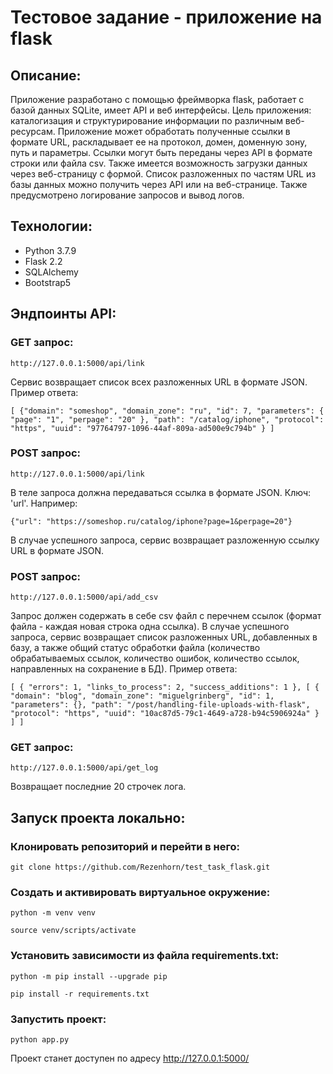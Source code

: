 # Тестовое задание - приложение на flask

## Описание:
Приложение разработано с помощью фреймворка flask, работает с базой данных SQLite, имеет API и веб интерфейсы.
Цель приложения: каталогизация и структурирование информации по различным веб-ресурсам.
Приложение может обработать полученные ссылки в формате URL, раскладывает ее на протокол, домен, доменную зону, путь и параметры.
Ссылки могут быть переданы через API в формате строки или файла csv. Также имеется возможность загрузки данных через веб-страницу с формой. Список разложенных по частям URL из базы данных можно получить через API или на веб-странице. Также предусмотрено логирование запросов и вывод логов.

## Технологии:
- Python 3.7.9
- Flask 2.2
- SQLAlchemy
- Bootstrap5

## Эндпоинты API:
### GET запрос:
```
http://127.0.0.1:5000/api/link
```
Сервис возвращает список всех разложенных URL в формате JSON. Пример ответа:
```
[ {"domain": "someshop", "domain_zone": "ru", "id": 7, "parameters": { "page": "1", "perpage": "20" }, "path": "/catalog/iphone", "protocol": "https", "uuid": "97764797-1096-44af-809a-ad500e9c794b" } ]
```
### POST запрос:
```
http://127.0.0.1:5000/api/link
```
В теле запроса должна передаваться ссылка в формате JSON. Ключ: 'url'. Например:
```
{"url": "https://someshop.ru/catalog/iphone?page=1&perpage=20"}
```
В случае успешного запроса, сервис возвращает разложенную ссылку URL в формате JSON.

### POST запрос:
```
http://127.0.0.1:5000/api/add_csv
```
Запрос должен содержать в себе csv файл с перечнем ссылок (формат файла - каждая новая строка одна ссылка).
В случае успешного запроса, сервис возвращает список разложенных URL, добавленных в базу, а также общий статус обработки файла (количество обрабатываемых ссылок, количество ошибок, количество ссылок, направленных на сохранение в БД).
Пример ответа:
```
[ { "errors": 1, "links_to_process": 2, "success_additions": 1 }, [ { "domain": "blog", "domain_zone": "miguelgrinberg", "id": 1, "parameters": {}, "path": "/post/handling-file-uploads-with-flask", "protocol": "https", "uuid": "10ac87d5-79c1-4649-a728-b94c5906924a" } ] ]
```
### GET запрос:
```
http://127.0.0.1:5000/api/get_log
```
Возвращает последние 20 строчек лога.

## Запуск проекта локально:

### Клонировать репозиторий и перейти в него:
```
git clone https://github.com/Rezenhorn/test_task_flask.git
```
### Cоздать и активировать виртуальное окружение:
```
python -m venv venv
```
```
source venv/scripts/activate
```
### Установить зависимости из файла requirements.txt:
```
python -m pip install --upgrade pip
```
```
pip install -r requirements.txt
```
### Запустить проект:
```
python app.py
```
Проект станет доступен по адресу http://127.0.0.1:5000/